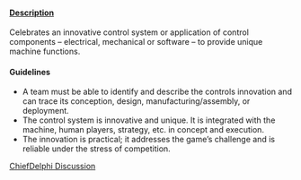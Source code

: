 #### [Description](https://www.firstinspires.org/resource-library/frc/awards-based-on-machine-creativity-innovation)

Celebrates an innovative control system or application of control components – electrical, mechanical or software – to provide unique machine functions.

#### Guidelines

- A team must be able to identify and describe the controls innovation and can trace its conception, design, manufacturing/assembly, or deployment.
- The control system is innovative and unique. It is integrated with the machine, human players, strategy, etc. in concept and execution.
- The innovation is practical; it addresses the game’s challenge and is reliable under the stress of competition.

[ChiefDelphi Discussion](https://www.chiefdelphi.com/t/innovation-in-control-award-discussion/166097/4)
